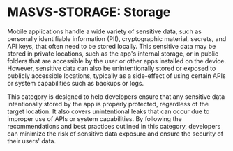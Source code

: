 # MASVS-STORAGE: Storage

Mobile applications handle a wide variety of sensitive data, such as personally identifiable information (PII), cryptographic material, secrets, and API keys, that often need to be stored locally. This sensitive data may be stored in private locations, such as the app's internal storage, or in public folders that are accessible by the user or other apps installed on the device. However, sensitive data can also be unintentionally stored or exposed to publicly accessible locations, typically as a side-effect of using certain APIs or system capabilities such as backups or logs.

This category is designed to help developers ensure that any sensitive data intentionally stored by the app is properly protected, regardless of the target location. It also covers unintentional leaks that can occur due to improper use of APIs or system capabilities. By following the recommendations and best practices outlined in this category, developers can minimize the risk of sensitive data exposure and ensure the security of their users' data.
